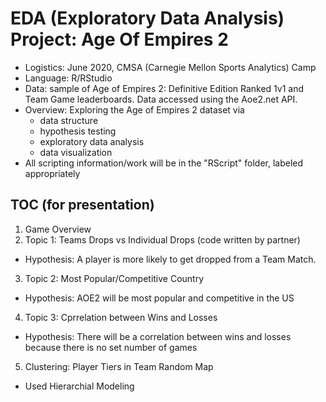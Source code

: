 # EDA (Exploratory Data Analysis) Project: Age Of Empires 2 

- Logistics: June 2020, CMSA (Carnegie Mellon Sports Analytics) Camp
- Language: R/RStudio
- Data: sample of Age of Empires 2: Definitive Edition Ranked 1v1 and Team Game leaderboards. Data accessed using the Aoe2.net API.
- Overview: Exploring the Age of Empires 2 dataset via
  - data structure
  - hypothesis testing 
  - exploratory data analysis
  - data visualization
- All scripting information/work will be in the "RScript" folder, labeled appropriately 

## TOC (for presentation) 
 1. Game Overview
 2. Topic 1: Teams Drops vs Individual Drops (code written by partner)
 - Hypothesis: A player is more likely to get dropped from a Team Match.
 3. Topic 2: Most Popular/Competitive Country 
 - Hypothesis: AOE2 will be most popular and competitive in the US 
 4. Topic 3: Cprrelation between Wins and Losses 
 - Hypothesis: There will be a correlation between wins and losses because there is no set number of games
 5. Clustering: Player Tiers in Team Random Map
 - Used Hierarchial Modeling 
